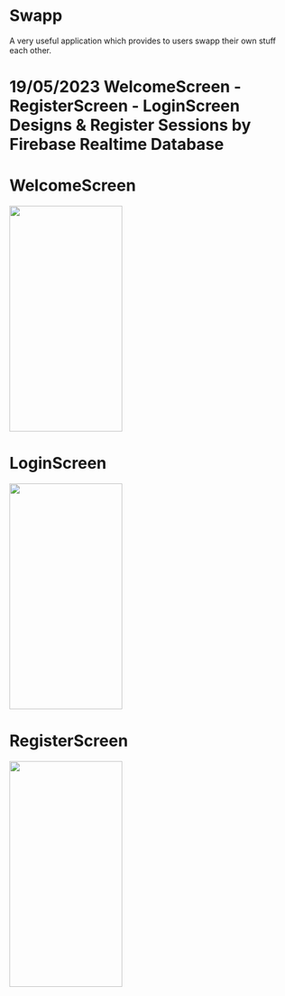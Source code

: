 # Swapp
A very useful application which provides to users swapp their own stuff each other.

# 19/05/2023 WelcomeScreen - RegisterScreen - LoginScreen Designs & Register Sessions by Firebase Realtime Database
# WelcomeScreen 

<img src="https://gcdnb.pbrd.co/images/Ud3ok7dfHZVp.png?o=1" width="200" height="400">


# LoginScreen 


<img src="https://gcdnb.pbrd.co/images/Ud3ok7dfHZVp.png?o=1" width="200" height="400">


# RegisterScreen

<img src="https://gcdnb.pbrd.co/images/Ud3ok7dfHZVp.png?o=1" width="200" height="400">
